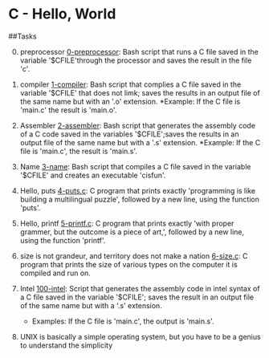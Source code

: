 # C - Hello, World


##Tasks

0. preprocessor
[0-preprocessor](./0preprocessor): Bash script that runs a C file saved in the variable '$CFILE'through the processor and saves the result in the file 'c'.

1. compiler
[1-compiler](./compiler): Bash script that complies a C file saved in the variable '$CFILE' that does not limk; saves the results in an output file of the same name but with an '.o' extension.
       *Example: If the C file is 'main.c' the result is 'main.o'.
 
2. Assembler
[2-assembler](./2-assembler): Bash script that generates the assembly code of a C code saved in the variables '$CFILE';saves the results in an output file of the same name but with a '.s' extension.
       *Example: If the C file is 'main.c', the result is 'main.s'.

3. Name
[3-name](./3-name): Bash script that compiles a C file saved in the variable '$CFILE' and creates an executable 'cisfun'.

4. Hello, puts
[4-puts.c](./4-puts.c): C program that prints exactly 'programming is like building a multilingual puzzle', followed by a new line, using the function 'puts'.

5. Hello, printf
[5-printf.c](./5-print.c): C program that prints exactly 'with proper grammer, but the outcome is a piece of art,', followed by a new line, using the function 'printf'.

6. size is not grandeur, and territory does not make a nation
[6-size.c](./6-size.c): C program that prints the size of various types on the computer it is compiled and run on.

7. Intel
[100-intel](./100-intel): Script that generates the assembly code in intel syntax of a C file saved in the variable '$CFILE'; saves the result in an output file of the same name but with a '.s' extension.
      * Examples: If the C file is 'main.c', the output is 'main.s'.

8. UNIX is basically a simple operating system, but you have to be a genius to understand the simplicity


